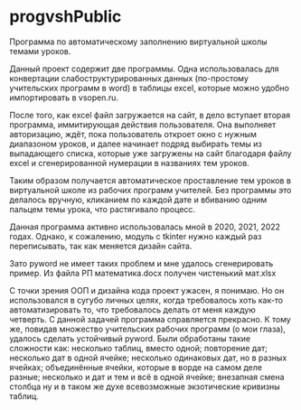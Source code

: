# progvshPublic
Программа по автоматическому заполнению виртуальной школы темами уроков.  
  
Данный проект содержит две программы. Одна использовалась для конвертации слабоструктурированных данных (по-простому учительских программ в word) в таблицы excel, которые можно удобно импортировать в vsopen.ru.  
  
После того, как excel файл загружается на сайт, в дело вступает вторая программа, иммитирующая действия пользователя. Она выполняет авторизацию, ждёт, пока пользователь откроет окно с нужным диапазоном уроков, 
и далее начинает подряд выбирать темы из выпадающего списка, которые уже загружены на сайт благодаря файлу excel и сгенерированной нумерации в названиях тем уроков.  
  
Таким образом получается автоматическое проставление тем уроков в виртуальной школе из рабочих программ учителей. Без программы это делалось вручную, кликанием по каждой дате и вбиванию одним пальцем темы урока, что растягивало процесс.  

Данная программа активно использовалась мной в 2020, 2021, 2022 годах. Однако, к сожалению, модуль с tkinter нужно каждый раз переписывать, так как меняется дизайн сайта.

Зато pyword не имеет таких проблем и мне удалось сгенерировать пример. Из файла РП математика.docx получен чистенький мат.xlsx

С точки зрения ООП и дизайна кода проект ужасен, я понимаю. Но он использовался в сугубо личных целях, когда требовалось хоть как-то автоматизировать то, что требовалось делать от меня каждую четверть.
С данной задачей программа справляется прекрасно. К тому же, повидав множество учительских рабочих программ (о мои глаза), удалось сделать устойчивый pyword.
Были обработаны такие сложности как: несколько таблиц, вместо одной; повторение дат; несколько дат в одной ячейке; несколько одинаковых дат, но в разных ячейках; объединённые ячейки, которые в ворде на самом деле разные; несколько и дат и тем и всё в одной ячейке; внезапная смена столбца ну и в таком же духе всевозможные экзотические кривизны таблиц.  
